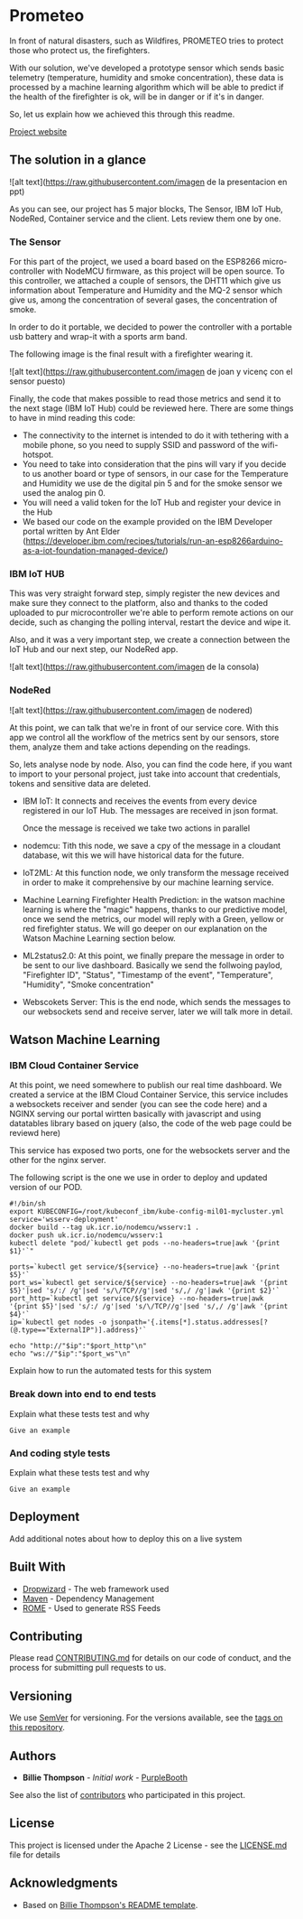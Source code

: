 # Prometeo


In front of natural disasters, such as Wildfires, PROMETEO tries to protect those who protect us, the firefighters.

With our solution, we've developed a prototype sensor which sends basic telemetry (temperature, humidity and smoke concentration), these data is processed by a machine learning algorithm which will be able to predict if the health of the firefighter is ok, will be in danger or if it's in danger.

So, let us explain how we achieved this through this readme.

[Project website](https://github.com/joraco-dev/prometeo)

## The solution in a glance

![alt text](https://raw.githubusercontent.com/imagen de la presentacion en ppt)

As you can see, our project has 5 major blocks, The Sensor, IBM IoT Hub, NodeRed, Container service and the client. Lets review them one by one.

### The Sensor

For this part of the project, we used a board based on the ESP8266 micro-controller with NodeMCU firmware, as this project will be open source. To this controller, we attached a couple of sensors, the DHT11 which give us information about Temperature and Humidity and the MQ-2 sensor which give us, among the concentration of several gases, the concentration of smoke.

In order to do it portable, we decided to power the controller with a portable usb battery and wrap-it with a sports arm band.

The following image is the final result with a firefighter wearing it.

![alt text](https://raw.githubusercontent.com/imagen de joan y vicenç con el sensor puesto)

Finally, the code that makes possible to read those metrics and send it to the next stage (IBM IoT Hub) could be reviewed here. There are some things to have in mind reading this code:
	
- The connectivity to the internet is intended to do it with tethering with a mobile phone, so you need to supply SSID and password of the wifi-hotspot.
- You need to take into consideration that the pins will vary if you decide to us another board or type of sensors, in our case for the Temperature and Humidity we use de the digital pin 5 and for the smoke sensor we used the analog pin 0.
- You will need a valid token for the IoT Hub and register your device in the Hub
- We based our code on the example provided on the IBM Developer portal written by Ant Elder (https://developer.ibm.com/recipes/tutorials/run-an-esp8266arduino-as-a-iot-foundation-managed-device/)
	

### IBM IoT HUB

This was very straight forward step, simply register the new devices and make sure they connect to the platform, also and thanks to the coded uploaded to pur microcontroller we're able to perform remote actions on our decide, such as changing the polling interval, restart the device and wipe it.

Also, and it was a very important step, we create a connection between the IoT Hub and our next step, our NodeRed app.

![alt text](https://raw.githubusercontent.com/imagen de la consola)

### NodeRed

![alt text](https://raw.githubusercontent.com/imagen de nodered)

At this point, we can talk that we're in front of our service core. With this app we control all the workflow of the metrics sent by our sensors, store them, analyze them and take actions depending on the readings.

So, lets analyse node by node. Also, you can find the code here, if you want to import to your personal project, just take into account that credentials, tokens and sensitive data are deleted.

- IBM IoT: It connects and receives the events from every device registered in our IoT Hub. The messages are received in json format.
	
	Once the message is received we take two actions in parallel
- nodemcu: Tith this node, we save a cpy of the message in a cloudant database, wit this we will have historical data for the future.
- IoT2ML: At this function node, we only transform the message received in order to make it comprehensive by our machine learning service.
	
- Machine Learning Firefighter Health Prediction: in the watson machine learning is where the "magic" happens, thanks to our predictive model, once we send the metrics, our model will reply with a Green, yellow or red firefighter status. We will go deeper on our explanation on the Watson Machine Learning section below.

- ML2status2.0: At this point, we finally prepare the message in order to be sent to our live dashboard. Basically we send the follwoing paylod, "Firefighter ID", "Status", "Timestamp of the event", "Temperature", "Humidity", "Smoke concentration"

- Webscokets Server: This is the end node, which sends the messages to our websockets send and receive server, later we will talk more in detail.

## Watson Machine Learning

### IBM Cloud Container Service

At this point, we need somewhere to publish our real time dashboard. We created a service at the IBM Cloud Container Service, this service includes a websockets receiver and sender (you can see the code here) and a NGINX serving our portal wirtten basically with javascript and using datatables library based on jquery (also, the code of the web page could be reviewd here)

This service has exposed two ports, one for the websockets server and the other for the nginx server.

The following script is the one we use in order to deploy and updated version of our POD.

```
#!/bin/sh
export KUBECONFIG=/root/kubeconf_ibm/kube-config-mil01-mycluster.yml
service='wsserv-deployment'
docker build --tag uk.icr.io/nodemcu/wsserv:1 .
docker push uk.icr.io/nodemcu/wsserv:1
kubectl delete "pod/`kubectl get pods --no-headers=true|awk '{print $1}'`"

ports=`kubectl get service/${service} --no-headers=true|awk '{print $5}'`
port_ws=`kubectl get service/${service} --no-headers=true|awk '{print $5}'|sed 's/:/ /g'|sed 's/\/TCP//g'|sed 's/,/ /g'|awk '{print $2}'`
port_http=`kubectl get service/${service} --no-headers=true|awk '{print $5}'|sed 's/:/ /g'|sed 's/\/TCP//g'|sed 's/,/ /g'|awk '{print $4}'`
ip=`kubectl get nodes -o jsonpath='{.items[*].status.addresses[?(@.type=="ExternalIP")].address}'`

echo "http://"$ip":"$port_http"\n"
echo "ws://"$ip":"$port_ws"\n"
```


Explain how to run the automated tests for this system

### Break down into end to end tests

Explain what these tests test and why

```
Give an example
```

### And coding style tests

Explain what these tests test and why

```
Give an example
```

## Deployment

Add additional notes about how to deploy this on a live system

## Built With

* [Dropwizard](http://www.dropwizard.io/1.0.2/docs/) - The web framework used
* [Maven](https://maven.apache.org/) - Dependency Management
* [ROME](https://rometools.github.io/rome/) - Used to generate RSS Feeds

## Contributing

Please read [CONTRIBUTING.md](CONTRIBUTING.md) for details on our code of conduct, and the process for submitting pull requests to us.

## Versioning

We use [SemVer](http://semver.org/) for versioning. For the versions available, see the [tags on this repository](https://github.com/your/project/tags). 

## Authors

* **Billie Thompson** - *Initial work* - [PurpleBooth](https://github.com/PurpleBooth)

See also the list of [contributors](https://github.com/your/project/contributors) who participated in this project.

## License

This project is licensed under the Apache 2 License - see the [LICENSE.md](LICENSE.md) file for details

## Acknowledgments

* Based on [Billie Thompson's README template](https://gist.github.com/PurpleBooth/109311bb0361f32d87a2).
